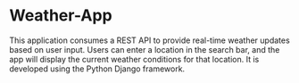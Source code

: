 # Weather-App
 This application consumes a REST API to provide real-time weather updates based on user input. Users can enter a location in the search bar, and the app will display the current weather conditions for that location. It is developed using the Python Django framework.
